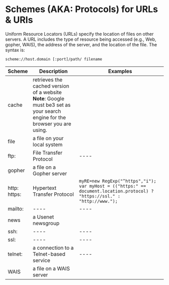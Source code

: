 # Schemes (AKA: Protocols) for URLs & URIs

Uniform Resource Locators (URLs) specify the location of files on other servers. A URL includes the type of resource being accessed (e.g., Web, gopher, WAIS), the address of the server, and the location of the file. The syntax is:
```url
scheme://host.domain [:port]/path/ filename
```

| Scheme | Description | Examples |  
| ---- | ---- | ---- |  
| cache | retrieves the cached version of a website <br> **Note**: Google must be3 set as your search engine for the browser you are using. |    |    
| file | a file on your local system |     |     
| ftp: | File Transfer Protocol | ---- |  
| gopher | a file on a Gopher server |   |   
| http: <br> https: | Hypertext Transfer Protocol | ```myRE=new RegExp("^https","i"); ``` <br> ```var myHost = (("https:" == document.location.protocol) ? "https://ssl." : "http://www.");```|  
| mailto: | ---- | ---- |  
| news | a Usenet newsgroup |    |    
| ssh: | ---- | ---- |  
| ssl: | ---- | ---- |  
| telnet: | a connection to a Telnet-based service | ---- |  
| WAIS | a file on a WAIS server |   |  

